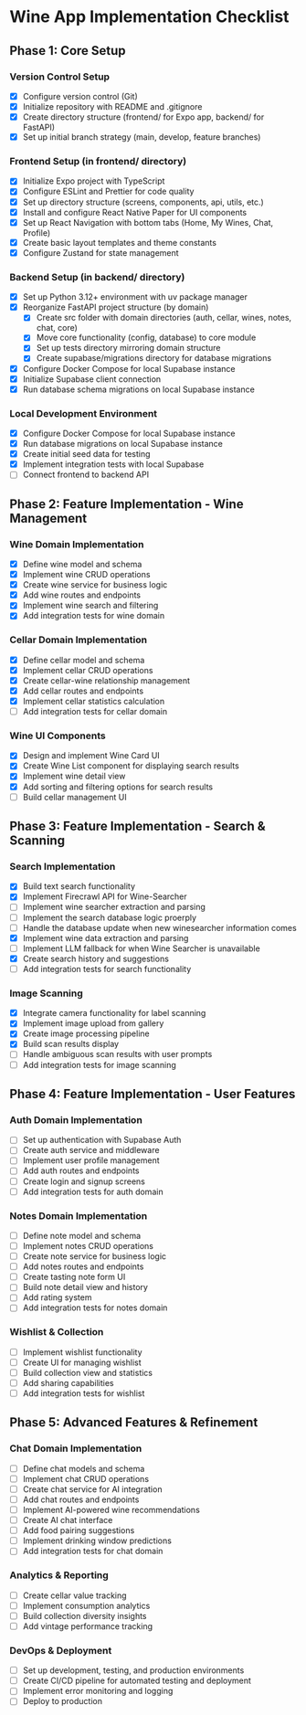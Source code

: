 # Wine App Implementation Checklist

## Phase 1: Core Setup

### Version Control Setup
- [x] Configure version control (Git)
- [x] Initialize repository with README and .gitignore
- [x] Create directory structure (frontend/ for Expo app, backend/ for FastAPI)
- [x] Set up initial branch strategy (main, develop, feature branches)

### Frontend Setup (in frontend/ directory)
- [x] Initialize Expo project with TypeScript
- [x] Configure ESLint and Prettier for code quality
- [x] Set up directory structure (screens, components, api, utils, etc.)
- [x] Install and configure React Native Paper for UI components
- [x] Set up React Navigation with bottom tabs (Home, My Wines, Chat, Profile)
- [x] Create basic layout templates and theme constants
- [x] Configure Zustand for state management

### Backend Setup (in backend/ directory)
- [x] Set up Python 3.12+ environment with uv package manager
- [x] Reorganize FastAPI project structure (by domain)
  - [x] Create src folder with domain directories (auth, cellar, wines, notes, chat, core)
  - [x] Move core functionality (config, database) to core module
  - [x] Set up tests directory mirroring domain structure
  - [x] Create supabase/migrations directory for database migrations
- [x] Configure Docker Compose for local Supabase instance
- [x] Initialize Supabase client connection
- [x] Run database schema migrations on local Supabase instance

### Local Development Environment
- [x] Configure Docker Compose for local Supabase instance
- [x] Run database migrations on local Supabase instance
- [x] Create initial seed data for testing
- [x] Implement integration tests with local Supabase
- [ ] Connect frontend to backend API

## Phase 2: Feature Implementation - Wine Management

### Wine Domain Implementation
- [x] Define wine model and schema
- [x] Implement wine CRUD operations
- [x] Create wine service for business logic
- [x] Add wine routes and endpoints
- [x] Implement wine search and filtering
- [x] Add integration tests for wine domain

### Cellar Domain Implementation
- [x] Define cellar model and schema
- [x] Implement cellar CRUD operations
- [x] Create cellar-wine relationship management
- [x] Add cellar routes and endpoints
- [x] Implement cellar statistics calculation
- [ ] Add integration tests for cellar domain

### Wine UI Components
- [x] Design and implement Wine Card UI
- [x] Create Wine List component for displaying search results
- [x] Implement wine detail view
- [x] Add sorting and filtering options for search results
- [ ] Build cellar management UI

## Phase 3: Feature Implementation - Search & Scanning

### Search Implementation
- [x] Build text search functionality
- [x] Implement Firecrawl API for Wine-Searcher
- [ ] Implement wine searcher extraction and parsing
- [ ] Implement the search database logic proerply
- [ ] Handle the database update when new winesearcher information comes
- [x] Implement wine data extraction and parsing
- [ ] Implement LLM fallback for when Wine Searcher is unavailable
- [x] Create search history and suggestions
- [ ] Add integration tests for search functionality

### Image Scanning
- [x] Integrate camera functionality for label scanning
- [x] Implement image upload from gallery
- [x] Create image processing pipeline
- [X] Build scan results display
- [ ] Handle ambiguous scan results with user prompts
- [ ] Add integration tests for image scanning

## Phase 4: Feature Implementation - User Features

### Auth Domain Implementation
- [ ] Set up authentication with Supabase Auth
- [ ] Create auth service and middleware
- [ ] Implement user profile management
- [ ] Add auth routes and endpoints
- [ ] Create login and signup screens
- [ ] Add integration tests for auth domain

### Notes Domain Implementation
- [ ] Define note model and schema
- [ ] Implement notes CRUD operations
- [ ] Create note service for business logic
- [ ] Add notes routes and endpoints
- [ ] Create tasting note form UI
- [ ] Build note detail view and history
- [ ] Add rating system
- [ ] Add integration tests for notes domain

### Wishlist & Collection
- [ ] Implement wishlist functionality
- [ ] Create UI for managing wishlist
- [ ] Build collection view and statistics
- [ ] Add sharing capabilities
- [ ] Add integration tests for wishlist

## Phase 5: Advanced Features & Refinement

### Chat Domain Implementation
- [ ] Define chat models and schema
- [ ] Implement chat CRUD operations
- [ ] Create chat service for AI integration
- [ ] Add chat routes and endpoints
- [ ] Implement AI-powered wine recommendations
- [ ] Create AI chat interface
- [ ] Add food pairing suggestions
- [ ] Implement drinking window predictions
- [ ] Add integration tests for chat domain

### Analytics & Reporting
- [ ] Create cellar value tracking
- [ ] Implement consumption analytics
- [ ] Build collection diversity insights
- [ ] Add vintage performance tracking

### DevOps & Deployment
- [ ] Set up development, testing, and production environments
- [ ] Create CI/CD pipeline for automated testing and deployment
- [ ] Implement error monitoring and logging
- [ ] Deploy to production
